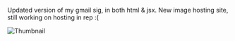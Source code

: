 Updated version of my gmail sig, in both html & jsx.
New image hosting site, still working on hosting in rep :(

![Thumbnail](https://example.com/image.png)
